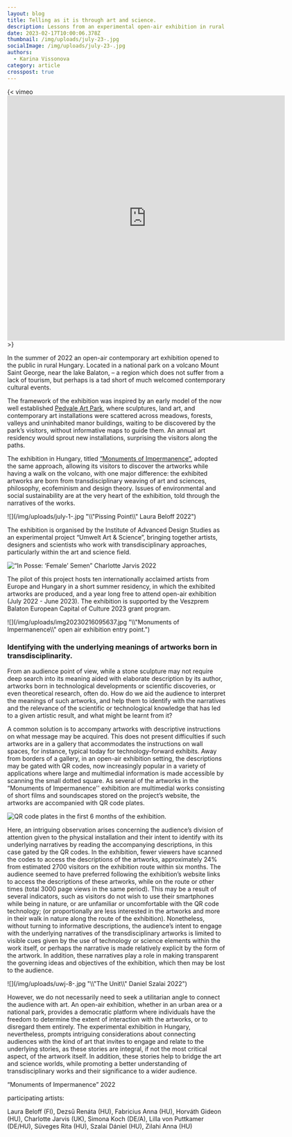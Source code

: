 ```yaml
---
layout: blog
title: Telling as it is through art and science.
description: Lessons from an experimental open-air exhibition in rural Hungary.
date: 2023-02-17T10:00:06.378Z
thumbnail: /img/uploads/july-23-.jpg
socialImage: /img/uploads/july-23-.jpg
authors:
  - Karina Vissonova
category: article
crosspost: true
---
```

{< vimeo <iframe src="https://player.vimeo.com/video/799790527?h=de7eed992a" width="640" height="564" frameborder="0" allow="autoplay; fullscreen" allowfullscreen></iframe> >}

In the summer of 2022 an open-air contemporary art exhibition opened to the public in rural Hungary. Located in a national park on a volcano Mount Saint George, near the lake Balaton, – a region which does not suffer from a lack of tourism, but perhaps is a tad short of much welcomed contemporary cultural events.

The framework of the exhibition was inspired by an early model of the now well established [Pedvale Art Park](https://www.pedvale.lv/en/), where sculptures, land art, and contemporary art installations were scattered across meadows, forests, valleys and uninhabited manor buildings, waiting to be discovered by the park’s visitors, without informative maps to guide them. An annual art residency would sprout new installations, surprising the visitors along the paths.

The exhibition in Hungary, titled [“Monuments of Impermanence”,](https://www.umwelten.art/exhibition) adopted the same approach, allowing its visitors to discover the artworks while having a walk on the volcano, with one major difference: the exhibited artworks are born from transdisciplinary weaving of art and sciences, philosophy, ecofeminism and design theory. Issues of environmental and social sustainability are at the very heart of the exhibition, told through the narratives of the works.

![](/img/uploads/july-1-.jpg "\\\\"Pissing Point\\\\" Laura Beloff 2022")

The exhibition is organised by the Institute of Advanced Design Studies as an experimental project “Umwelt Art & Science”, bringing together artists, designers and scientists who work with transdisciplinary approaches, particularly within the art and science field.

![](/img/uploads/uwj-20-.jpg "“In Posse: ‘Female’ Semen” Charlotte Jarvis 2022")

The pilot of this project hosts ten internationally acclaimed artists from Europe and Hungary in a short summer residency, in which the exhibited artworks are produced, and a year long free to attend open-air exhibition (July 2022 - June 2023). The exhibition is supported by the Veszprem Balaton European Capital of Culture 2023 grant program.

![](/img/uploads/img20230216095637.jpg "\\\\"Monuments of Impermanence\\\\" open air exhibition entry point.")

### Identifying with the underlying meanings of artworks born in transdisciplinarity.

From an audience point of view, while a stone sculpture may not require deep search into its meaning aided with elaborate description by its author, artworks born in technological developments or scientific discoveries, or even theoretical research, often do. How do we aid the audience to interpret the meanings of such artworks, and help them to identify with the narratives and the relevance of the scientific or technological knowledge that has led to a given artistic result, and what might be learnt from it?

A common solution is to accompany artworks with descriptive instructions on what message may be acquired. This does not present difficulties if such artworks are in a gallery that accommodates the instructions on wall spaces, for instance, typical today for technology-forward exhibits. Away from borders of a gallery, in an open-air exhibition setting, the descriptions may be gated with QR codes, now increasingly popular in a variety of applications where large and multimedial information is made accessible by scanning the small dotted square. As several of the artworks in the “Monuments of Impermanence'' exhibition are multimedial works consisting of short films and soundscapes stored on the project’s website, the artworks are accompanied with QR code plates.

![](/img/uploads/july-4-.jpg "QR code plates in the first 6 months of the exhibition.")

Here, an intriguing observation arises concerning the audience’s division of attention given to the physical installation and their intent to identify with its underlying narratives by reading the accompanying descriptions, in this case gated by the QR codes. In the exhibition, fewer viewers have scanned the codes to access the descriptions of the artworks, approximately 24% from estimated 2700 visitors on the exhibition route within six months. The audience seemed to have preferred following the exhibition’s website links to access the descriptions of these artworks, while on the route or other times (total 3000 page views in the same period). This may be a result of several indicators, such as visitors do not wish to use their smartphones while being in nature, or are unfamiliar or uncomfortable with the QR code technology; (or proportionally are less interested in the artworks and more in their walk in nature along the route of the exhibition). Nonetheless, without turning to informative descriptions, the audience’s intent to engage with the underlying narratives of the transdisciplinary artworks is limited to visible cues given by the use of technology or science elements within the work itself, or perhaps the narrative is made relatively explicit by the form of the artwork. In addition, these narratives play a role in making transparent the governing ideas and objectives of the exhibition, which then may be lost to the audience.

![](/img/uploads/uwj-8-.jpg "\\\\"The Unit\\\\" Daniel Szalai 2022")

However, we do not necessarily need to seek a utilitarian angle to connect the audience with art. An open-air exhibition, whether in an urban area or a national park, provides a democratic platform where individuals have the freedom to determine the extent of interaction with the artworks, or to disregard them entirely. The experimental exhibition in Hungary, nevertheless, prompts intriguing considerations about connecting audiences with the kind of art that invites to engage and relate to the underlying stories, as these stories are integral, if not the most critical aspect, of the artwork itself. In addition, these stories help to bridge the art and science worlds, while promoting a better understanding of transdisciplinary works and their significance to a wider audience.

“Monuments of Impermanence” 2022

 participating artists:

Laura Beloff (FI), Dezsű Renáta (HU), Fabricius Anna (HU), Horváth Gideon (HU), Charlotte Jarvis (UK), Simona Koch (DE/A), Lilla von Puttkamer (DE/HU), Süveges Rita (HU), Szalai Dániel (HU), Zilahi Anna (HU)
